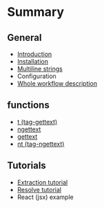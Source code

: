 # Summary

## General
* [Introduction](README.md)
* [Installation](chapter1.md)
* [Multiline strings](multiline-strings.md)
* Configuration
* [Whole workflow description](whole-workflow-description.md)

## functions
* [t \(tag-gettext\)](tag-gettext--t-.md)
* [ngettext](ngettext.md)
* [gettext](gettext.md)
* [nt \(tag-ngettext\)](tag-ngettext--nt-.md)

## Tutorials
* [Extraction tutorial](extraction-tutorial.md)
* [Resolve tutorial](resolve-tutorial.md)
* React \(jsx\) example

